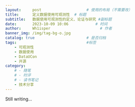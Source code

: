 ```yaml
---
layout:     post                    # 使用的布局（不需要改）
title:      定义数据使用可观测性	# 标题 
subtitle:   数据使用可观测性的定义、论证与研究 #副标题
date:       2023-10-09 10:06            # 时间
author:     Wh1isper                      # 作者
banner_img: /img/tag-bg-o.jpg
catalog: true                       # 是否归档
tags:                               #标签
    - 可观测性
    - 数据使用
    - DataUCon
    - 开源
category:
    # - 随笔
    # - 时评
    # - 读书笔记
    - 技术分享
---
```


Still writing...